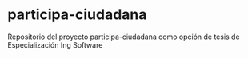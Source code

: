 # participa-ciudadana
Repositorio del proyecto participa-ciudadana como opción de tesis de Especialización Ing Software
